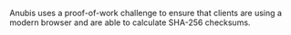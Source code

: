 Anubis uses a proof-of-work challenge to ensure that clients are using a modern browser and are able to calculate SHA-256 checksums.
